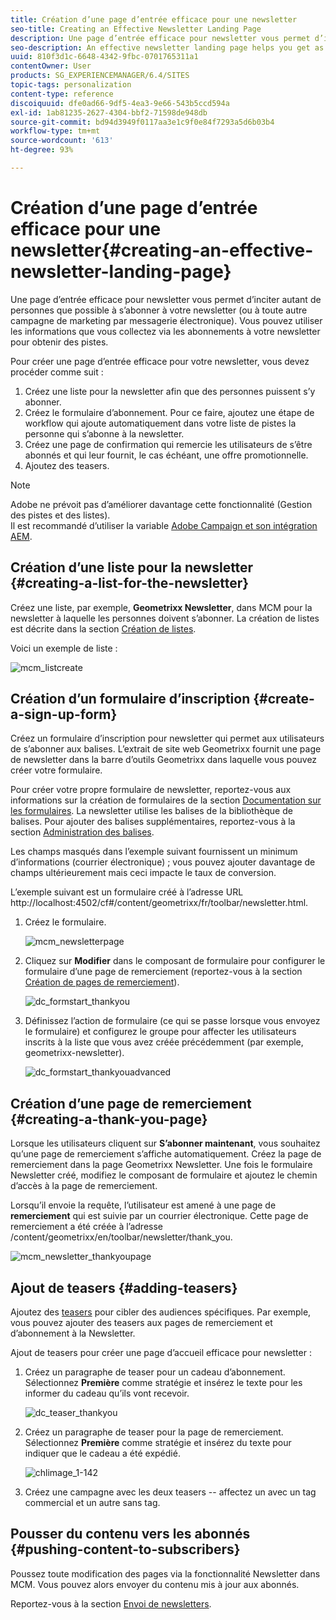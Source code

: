 ```yaml
---
title: Création d’une page d’entrée efficace pour une newsletter
seo-title: Creating an Effective Newsletter Landing Page
description: Une page d’entrée efficace pour newsletter vous permet d’inciter autant de personnes que possible à s’abonner à votre newsletter (ou à toute autre campagne de marketing par messagerie électronique). Vous pouvez utiliser les informations que vous collectez via les abonnements à votre newsletter pour obtenir des pistes.
seo-description: An effective newsletter landing page helps you get as many people as possible to sign up for your newsletter (or other email marketing campaign). You can use the information you gather from your newsletter sign ups to get leads.
uuid: 810f3d1c-6648-4342-9fbc-0701765311a1
contentOwner: User
products: SG_EXPERIENCEMANAGER/6.4/SITES
topic-tags: personalization
content-type: reference
discoiquuid: dfe0ad66-9df5-4ea3-9e66-543b5ccd594a
exl-id: 1ab81235-2627-4304-bbf2-71598de948db
source-git-commit: bd94d3949f0117aa3e1c9f0e84f7293a5d6b03b4
workflow-type: tm+mt
source-wordcount: '613'
ht-degree: 93%

---
```


# Création d’une page d’entrée efficace pour une newsletter{#creating-an-effective-newsletter-landing-page}

Une page d’entrée efficace pour newsletter vous permet d’inciter autant de personnes que possible à s’abonner à votre newsletter (ou à toute autre campagne de marketing par messagerie électronique). Vous pouvez utiliser les informations que vous collectez via les abonnements à votre newsletter pour obtenir des pistes.

Pour créer une page d’entrée efficace pour votre newsletter, vous devez procéder comme suit :

1. Créez une liste pour la newsletter afin que des personnes puissent s’y abonner.
1. Créez le formulaire d’abonnement. Pour ce faire, ajoutez une étape de workflow qui ajoute automatiquement dans votre liste de pistes la personne qui s’abonne à la newsletter.
1. Créez une page de confirmation qui remercie les utilisateurs de s’être abonnés et qui leur fournit, le cas échéant, une offre promotionnelle.
1. Ajoutez des teasers.

>[!NOTE]
>
>Adobe ne prévoit pas d’améliorer davantage cette fonctionnalité (Gestion des pistes et des listes).\
>Il est recommandé d’utiliser la variable [Adobe Campaign et son intégration AEM](/help/sites-administering/campaign.md).

## Création d’une liste pour la newsletter {#creating-a-list-for-the-newsletter}

Créez une liste, par exemple, **Geometrixx Newsletter**, dans MCM pour la newsletter à laquelle les personnes doivent s’abonner. La création de listes est décrite dans la section [Création de listes](/help/sites-classic-ui-authoring/classic-personalization-campaigns.md#creatingnewlists). 

Voici un exemple de liste :

![mcm_listcreate](assets/mcm_listcreate.png)

## Création d’un formulaire d’inscription {#create-a-sign-up-form}

Créez un formulaire d’inscription pour newsletter qui permet aux utilisateurs de s’abonner aux balises. L’extrait de site web Geometrixx fournit une page de newsletter dans la barre d’outils Geometrixx dans laquelle vous pouvez créer votre formulaire.

Pour créer votre propre formulaire de newsletter, reportez-vous aux informations sur la création de formulaires de la section [Documentation sur les formulaires](/help/sites-authoring/default-components.md#form). La newsletter utilise les balises de la bibliothèque de balises. Pour ajouter des balises supplémentaires, reportez-vous à la section [Administration des balises](/help/sites-authoring/tags.md#tagadministration).

Les champs masqués dans l’exemple suivant fournissent un minimum d’informations (courrier électronique) ; vous pouvez ajouter davantage de champs ultérieurement mais ceci impacte le taux de conversion.

L’exemple suivant est un formulaire créé à l’adresse URL http://localhost:4502/cf#/content/geometrixx/fr/toolbar/newsletter.html.

1. Créez le formulaire.

   ![mcm_newsletterpage](assets/mcm_newsletterpage.png)

1. Cliquez sur **Modifier** dans le composant de formulaire pour configurer le formulaire d’une page de remerciement (reportez-vous à la section [Création de pages de remerciement](#creating-a-thank-you-page)).

   ![dc_formstart_thankyou](assets/dc_formstart_thankyou.png)

1. Définissez l’action de formulaire (ce qui se passe lorsque vous envoyez le formulaire) et configurez le groupe pour affecter les utilisateurs inscrits à la liste que vous avez créée précédemment (par exemple, geometrixx-newsletter).

   ![dc_formstart_thankyouadvanced](assets/dc_formstart_thankyouadvanced.png)

## Création d’une page de remerciement {#creating-a-thank-you-page}

Lorsque les utilisateurs cliquent sur **S’abonner maintenant**, vous souhaitez qu’une page de remerciement s’affiche automatiquement. Créez la page de remerciement dans la page Geometrixx Newsletter. Une fois le formulaire Newsletter créé, modifiez le composant de formulaire et ajoutez le chemin d’accès à la page de remerciement.

Lorsqu’il envoie la requête, l’utilisateur est amené à une page de **remerciement** qui est suivie par un courrier électronique. Cette page de remerciement a été créée à l’adresse /content/geometrixx/en/toolbar/newsletter/thank_you.

![mcm_newsletter_thankyoupage](assets/mcm_newsletter_thankyoupage.png)

## Ajout de teasers {#adding-teasers}

Ajoutez des [teasers](/help/sites-classic-ui-authoring/classic-personalization-campaigns.md#teasers) pour cibler des audiences spécifiques. Par exemple, vous pouvez ajouter des teasers aux pages de remerciement et d’abonnement à la Newsletter.

Ajout de teasers pour créer une page d’accueil efficace pour newsletter :

1. Créez un paragraphe de teaser pour un cadeau d’abonnement. Sélectionnez **Première** comme stratégie et insérez le texte pour les informer du cadeau qu’ils vont recevoir.

   ![dc_teaser_thankyou](assets/dc_teaser_thankyou.png)

1. Créez un paragraphe de teaser pour la page de remerciement. Sélectionnez **Première** comme stratégie et insérez du texte pour indiquer que le cadeau a été expédié.

   ![chlimage_1-142](assets/chlimage_1-142.png)

1. Créez une campagne avec les deux teasers -- affectez un avec un tag commercial et un autre sans tag.

## Pousser du contenu vers les abonnés {#pushing-content-to-subscribers}

Poussez toute modification des pages via la fonctionnalité Newsletter dans MCM. Vous pouvez alors envoyer du contenu mis à jour aux abonnés.

Reportez-vous à la section [Envoi de newsletters](/help/sites-classic-ui-authoring/classic-personalization-campaigns.md#newsletters).
